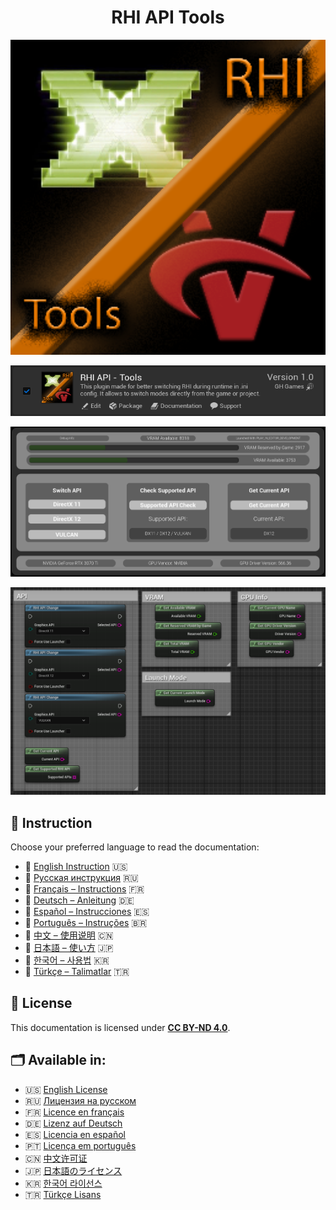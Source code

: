 <h1 align="center">RHI API Tools</h1>

<p align="center">
  <img src="Logo/RHI_API_Tools_ICON_256.png" alt="RHI API Tools Logo" width="512"/>
</p>

<p align="center">
  <img src="Images/RHI_API_Tools_PLUGIN.png" width="900"/> 
</p>

<p align="center">
  <img src="Images/INTERFACE_EXAMPLE.png" width="512"/> 
</p>

<p align="center">
  <img src="Images/RHI_API_Tools_Nodes_List.png" width="512"/> 
</p>

## 📖 Instruction

Choose your preferred language to read the documentation:

- 📘 [English Instruction](Docs/Instructions_EN.md) 🇺🇸  
- 📗 [Русская инструкция](Docs/Instructions_RU.md) 🇷🇺  
- 📙 [Français – Instructions](Docs/Instructions_FR.md) 🇫🇷  
- 📒 [Deutsch – Anleitung](Docs/Instructions_DE.md) 🇩🇪  
- 📕 [Español – Instrucciones](Docs/Instructions_ES.md) 🇪🇸  
- 📔 [Português – Instruções](Docs/Instructions_PT.md) 🇧🇷  
- 📓 [中文 – 使用说明](Docs/Instructions_ZH.md) 🇨🇳  
- 📔 [日本語 – 使い方](Docs/Instructions_JP.md) 🇯🇵  
- 📙 [한국어 – 사용법](Docs/Instructions_KR.md) 🇰🇷  
- 📒 [Türkçe – Talimatlar](Docs/Instructions_TR.md) 🇹🇷  

## 📜 License

This documentation is licensed under **[CC BY-ND 4.0](https://creativecommons.org/licenses/by-nd/4.0/)**.

## 🗂️ Available in:

- 🇺🇸 [English License](License/LICENSE_EN.md)
- 🇷🇺 [Лицензия на русском](License/LICENSE_RU.md)
- 🇫🇷 [Licence en français](License/LICENSE_FR.md)
- 🇩🇪 [Lizenz auf Deutsch](License/LICENSE_DE.md)
- 🇪🇸 [Licencia en español](License/LICENSE_ES.md)
- 🇵🇹 [Licença em português](License/LICENSE_PT.md)
- 🇨🇳 [中文许可证](License/LICENSE_ZH.md)
- 🇯🇵 [日本語のライセンス](License/LICENSE_JP.md)
- 🇰🇷 [한국어 라이선스](License/LICENSE_KR.md)
- 🇹🇷 [Türkçe Lisans](License/LICENSE_TR.md)

